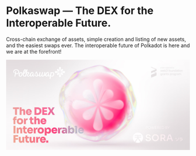 # Polkaswap — The DEX for the Interoperable Future.
Cross-chain exchange of assets, simple creation and listing of new assets, and the easiest swaps ever. The interoperable future of Polkadot is here and we are at the forefront!

![Sample](polkaswap-share-image.jpg)
